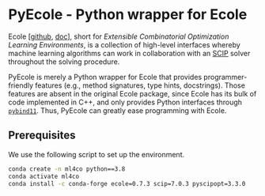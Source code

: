 # PyEcole - Python wrapper for Ecole

Ecole \[[github](https://github.com/ds4dm/ecole), [doc](https://doc.ecole.ai/py/en/stable/index.html)\], short for *Extensible Combinatorial Optimization Learning Environments*, is a collection of high-level interfaces whereby machine learning algorithms can work in collaboration with an [SCIP](https://www.scipopt.org/) solver throughout the solving procedure. 

PyEcole is merely a Python wrapper for Ecole that provides programmer-friendly features (e.g., method signatures, type hints, docstrings). Those features are absent in the original Ecole package, since Ecole has its bulk of code implemented in C++, and only provides Python interfaces through [`pybind11`](https://pybind11.readthedocs.io/en/stable/index.html). Thus, PyEcole can greatly ease programming with Ecole.

## Prerequisites

We use the following script to set up the environment.

```sh
conda create -n ml4co python==3.8
conda activate ml4co
conda install -c conda-forge ecole=0.7.3 scip=7.0.3 pyscipopt=3.3.0
```
